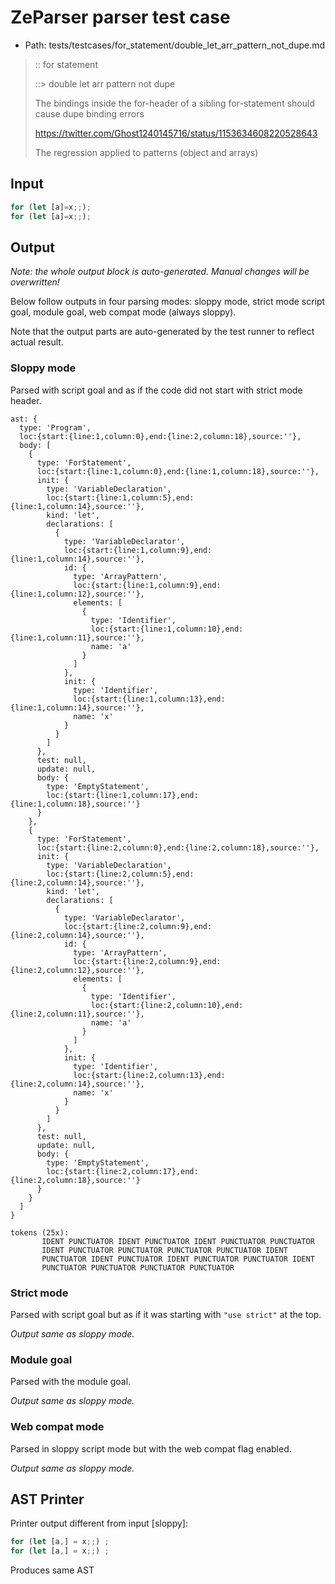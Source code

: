 # ZeParser parser test case

- Path: tests/testcases/for_statement/double_let_arr_pattern_not_dupe.md

> :: for statement
>
> ::> double let arr pattern not dupe
>
> The bindings inside the for-header of a sibling for-statement should cause dupe binding errors
>
> https://twitter.com/Ghost1240145716/status/1153634608220528643
>
> The regression applied to patterns (object and arrays)

## Input

`````js
for (let [a]=x;;);
for (let [a]=x;;);
`````

## Output

_Note: the whole output block is auto-generated. Manual changes will be overwritten!_

Below follow outputs in four parsing modes: sloppy mode, strict mode script goal, module goal, web compat mode (always sloppy).

Note that the output parts are auto-generated by the test runner to reflect actual result.

### Sloppy mode

Parsed with script goal and as if the code did not start with strict mode header.

`````
ast: {
  type: 'Program',
  loc:{start:{line:1,column:0},end:{line:2,column:18},source:''},
  body: [
    {
      type: 'ForStatement',
      loc:{start:{line:1,column:0},end:{line:1,column:18},source:''},
      init: {
        type: 'VariableDeclaration',
        loc:{start:{line:1,column:5},end:{line:1,column:14},source:''},
        kind: 'let',
        declarations: [
          {
            type: 'VariableDeclarator',
            loc:{start:{line:1,column:9},end:{line:1,column:14},source:''},
            id: {
              type: 'ArrayPattern',
              loc:{start:{line:1,column:9},end:{line:1,column:12},source:''},
              elements: [
                {
                  type: 'Identifier',
                  loc:{start:{line:1,column:10},end:{line:1,column:11},source:''},
                  name: 'a'
                }
              ]
            },
            init: {
              type: 'Identifier',
              loc:{start:{line:1,column:13},end:{line:1,column:14},source:''},
              name: 'x'
            }
          }
        ]
      },
      test: null,
      update: null,
      body: {
        type: 'EmptyStatement',
        loc:{start:{line:1,column:17},end:{line:1,column:18},source:''}
      }
    },
    {
      type: 'ForStatement',
      loc:{start:{line:2,column:0},end:{line:2,column:18},source:''},
      init: {
        type: 'VariableDeclaration',
        loc:{start:{line:2,column:5},end:{line:2,column:14},source:''},
        kind: 'let',
        declarations: [
          {
            type: 'VariableDeclarator',
            loc:{start:{line:2,column:9},end:{line:2,column:14},source:''},
            id: {
              type: 'ArrayPattern',
              loc:{start:{line:2,column:9},end:{line:2,column:12},source:''},
              elements: [
                {
                  type: 'Identifier',
                  loc:{start:{line:2,column:10},end:{line:2,column:11},source:''},
                  name: 'a'
                }
              ]
            },
            init: {
              type: 'Identifier',
              loc:{start:{line:2,column:13},end:{line:2,column:14},source:''},
              name: 'x'
            }
          }
        ]
      },
      test: null,
      update: null,
      body: {
        type: 'EmptyStatement',
        loc:{start:{line:2,column:17},end:{line:2,column:18},source:''}
      }
    }
  ]
}

tokens (25x):
       IDENT PUNCTUATOR IDENT PUNCTUATOR IDENT PUNCTUATOR PUNCTUATOR
       IDENT PUNCTUATOR PUNCTUATOR PUNCTUATOR PUNCTUATOR IDENT
       PUNCTUATOR IDENT PUNCTUATOR IDENT PUNCTUATOR PUNCTUATOR IDENT
       PUNCTUATOR PUNCTUATOR PUNCTUATOR PUNCTUATOR
`````

### Strict mode

Parsed with script goal but as if it was starting with `"use strict"` at the top.

_Output same as sloppy mode._

### Module goal

Parsed with the module goal.

_Output same as sloppy mode._

### Web compat mode

Parsed in sloppy script mode but with the web compat flag enabled.

_Output same as sloppy mode._

## AST Printer

Printer output different from input [sloppy]:

````js
for (let [a,] = x;;) ;
for (let [a,] = x;;) ;
````

Produces same AST
